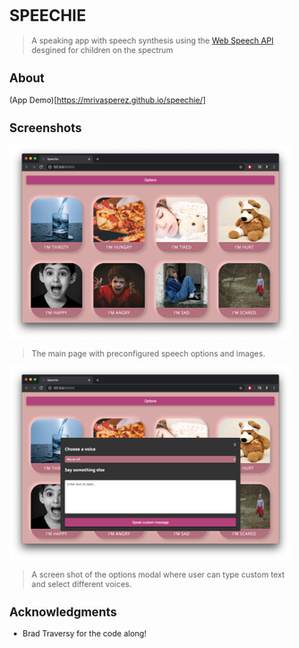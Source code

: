 # SPEECHIE
> A speaking app with speech synthesis using the [Web Speech API](https://developer.mozilla.org/en-US/docs/Web/API/Web_Speech_API) desgined for children on the spectrum

## About
(App Demo)[https://mrivasperez.github.io/speechie/]

## Screenshots
![Screenshot of main page](assets/screenshot.png)
> The main page with preconfigured speech options and images.

![Screenshot of options modal](assets/screenshot2.png)
> A screen shot of the options modal where user can type custom text and select different voices.

## Acknowledgments
- Brad Traversy for the code along!

